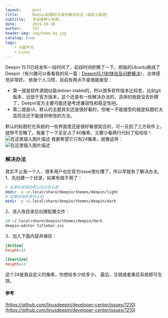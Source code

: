 ```yaml
---
layout:     post
title:      Deepin标题栏太高的解决办法（自定义高度）
subtitle:   专治各种小毛病。
date:       2019-10-10
author:     YSY
header-img: img/home-bg.jpg
catalog: true
tags:
    - 问题不大
    - Linux
---
```


Deepin 15.11已经发布一段时间了，前段时间折腾了一下，把我的Ubuntu换成了Deepin（有兴趣可以看看我的另一篇：[Deepin15.11初体验及问题解决](https://blog.ysy950803.top/2019/10/03/Deepin15.11%E5%88%9D%E4%BD%93%E9%AA%8C%E5%8F%8A%E9%97%AE%E9%A2%98%E8%A7%A3%E5%86%B3/)），总体感觉非常好。
依我个人习惯，目前有两点不是很能接受：
- 第一就是软件源貌似是debian stable的，所以很多软件版本比较老，比如git版本，远低于官方版本，这个还是有一些解决办法的，具体的我就没去折腾了，Deepin官方主要可能还是考虑兼容性和稳定性吧。
- 第二就是UI，默认的主题其实还是很好看的，但唯一不能接受的就是标题栏太高而且还不能提供修改的方法。

默认的标题栏在系统的一些界面里还是很好看很契合的，可一旦到了三方软件上，就惨不忍睹了。我量了一下足足占了40像素，又要少看两行代码了哈哈哈！
![在这里插入图片描述](https://img-blog.csdnimg.cn/20191010222803456.png)
我更希望它只有24像素，就像这样：
![在这里插入图片描述](https://img-blog.csdnimg.cn/20191010222838137.png)
### 解决办法
其实不止我一个人，很多用户也在官方issue里吐槽了，所以早就有了解决办法。
1、先创建一个目录，如果有就不用了：
```bash
# 如果你是用的默认的白色主题
mkdir -p ~/.local/share/deepin/themes/deepin/light
# 如果你用的黑色主题
mkdir -p ~/.local/share/deepin/themes/deepin/dark
```
2、进入改目录后创建配置文件：
```bash
cd ~/.local/share/deepin/themes/deepin/dark
deepin-editor titlebar.ini
```
3、加入下面内容并保存：
```ini
[Active]
height=24

[Inactive]
height=24
```
这个24是我自定义的像素，你想给多少给多少。
最后，注销或者重启系统即可生效。
#### 参考
[https://github.com/linuxdeepin/developer-center/issues/1210](https://github.com/linuxdeepin/developer-center/issues/1210)
